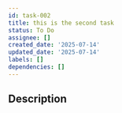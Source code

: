 ```yaml
---
id: task-002
title: this is the second task
status: To Do
assignee: []
created_date: '2025-07-14'
updated_date: '2025-07-14'
labels: []
dependencies: []
---
```


## Description
